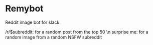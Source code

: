 # Remybot
Reddit image bot for slack.

/r/$subreddit:	 for a random post from the top 50 \n 
surprise me:	 for a random image from a random NSFW subreddit


